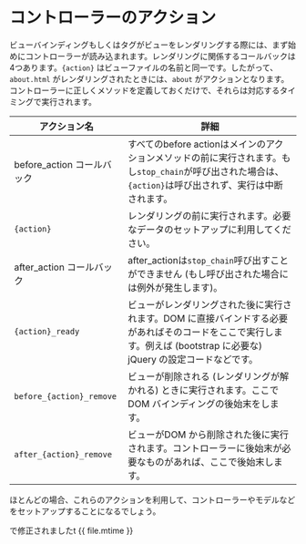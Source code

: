 # コントローラーのアクション

ビューバインディングもしくはタグがビューをレンダリングする際には、まず始めにコントローラーが読み込まれます。レンダリングに関係するコールバックは4つあります。```{action}``` はビューファイルの名前と同一です。したがって、```about.html``` がレンダリングされたときには、```about``` がアクションとなります。コントローラーに正しくメソッドを定義しておくだけで、それらは対応するタイミングで実行されます。

| アクション名            | 詳細 |
|-----------------------|-----------------------------------------------------|
| before_action コールバック | すべてのbefore actionはメインのアクションメソッドの前に実行されます。もし```stop_chain```が呼び出された場合は、```{action}```は呼び出されず、実行は中断されます。|
| ```{action}``` | レンダリングの前に実行されます。必要なデータのセットアップに利用してください。       |
| after_action コールバック | after_actionは```stop_chain```呼び出すことができません (もし呼び出された場合には例外が発生します)。 |
| ```{action}_ready``` | ビューがレンダリングされた後に実行されます。DOM に直接バインドする必要があればそのコードをここで実行します。例えば (bootstrap に必要な) jQuery の設定コードなどです。 |
| ```before_{action}_remove``` | ビューが削除される (レンダリングが解かれる) ときに実行されます。ここで DOM バインディングの後始末をします。|
| ```after_{action}_remove``` | ビューがDOM から削除された後に実行されます。コントローラーに後始末が必要なものがあれば、ここで後始末します。|

ほとんどの場合、これらのアクションを利用して、コントローラーやモデルなどをセットアップすることになるでしょう。


で修正されましたt {{ file.mtime }}
